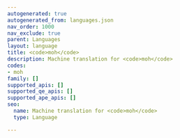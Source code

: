 ```yaml
---
autogenerated: true
autogenerated_from: languages.json
nav_order: 1000
nav_exclude: true
parent: Languages
layout: language
title: <code>moh</code>
description: Machine translation for <code>moh</code>
codes:
- moh
family: []
supported_apis: []
supported_qe_apis: []
supported_ape_apis: []
seo:
  name: Machine translation for <code>moh</code>
  type: Language

---
```



